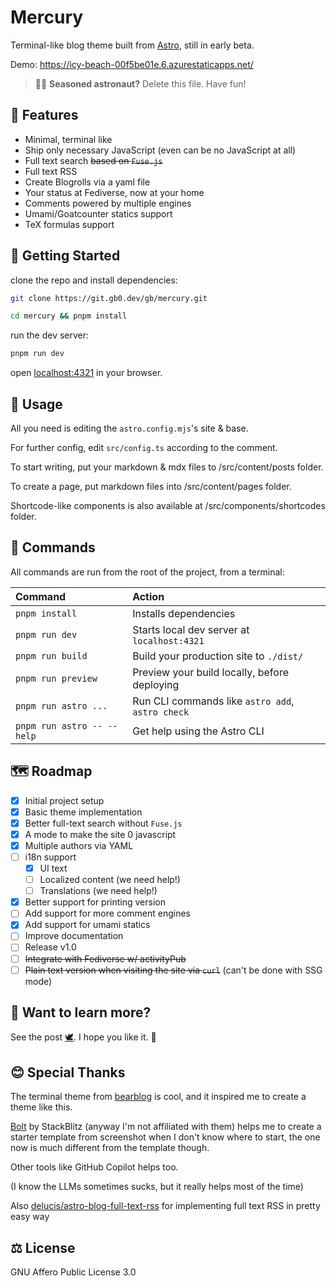 # Mercury

Terminal-like blog theme built from [Astro](https://astro.build), still in early beta.

Demo: https://icy-beach-00f5be01e.6.azurestaticapps.net/

> 🧑‍🚀 **Seasoned astronaut?** Delete this file. Have fun!

## 🌌 Features
- Minimal, terminal like
- Ship only necessary JavaScript (even can be no JavaScript at all)
- Full text search ~~based on `Fuse.js`~~
- Full text RSS
- Create Blogrolls via a yaml file
- Your status at Fediverse, now at your home
- Comments powered by multiple engines
- Umami/Goatcounter statics support
- TeX formulas support

## 🚀 Getting Started
clone the repo and install dependencies:

```bash
git clone https://git.gb0.dev/gb/mercury.git
```
```bash
cd mercury && pnpm install
```
run the dev server:

```bash
pnpm run dev
```
open [localhost:4321](http://localhost:4321) in your browser.

## 🔧 Usage
All you need is editing the `astro.config.mjs`'s site & base.

For further config, edit `src/config.ts` according to the comment.

To start writing, put your markdown & mdx files to /src/content/posts folder.

To create a page, put markdown files into /src/content/pages folder.

Shortcode-like components is also available at /src/components/shortcodes folder.

## 🧞 Commands

All commands are run from the root of the project, from a terminal:

| Command                    | Action                                           |
| :------------------------- | :----------------------------------------------- |
| `pnpm install`             | Installs dependencies                            |
| `pnpm run dev`             | Starts local dev server at `localhost:4321`      |
| `pnpm run build`           | Build your production site to `./dist/`          |
| `pnpm run preview`         | Preview your build locally, before deploying     |
| `pnpm run astro ...`       | Run CLI commands like `astro add`, `astro check` |
| `pnpm run astro -- --help` | Get help using the Astro CLI                     |

## 🗺 Roadmap
- [x] Initial project setup
- [x] Basic theme implementation
- [x] Better full-text search without `Fuse.js`
- [x] A mode to make the site 0 javascript
- [x] Multiple authors via YAML
- [ ] i18n support
  - [x] UI text
  - [ ] Localized content (we need help!)
  - [ ] Translations (we need help!)
- [x] Better support for printing version
- [ ] Add support for more comment engines
- [x] Add support for umami statics
- [ ] Improve documentation
- [ ] Release v1.0
- [ ] ~~Integrate with Fediverse w/ activityPub~~
- [ ] ~~Plain text version when visiting the site via `curl`~~ (can't be done with SSG mode)

## 👀 Want to learn more?

See the post [🕊](). I hope you like it. 💜

## 😊 Special Thanks
The terminal theme from [bearblog](https://bearblog.dev) is cool, and it inspired me to create a theme like this.

[Bolt](https://bolt.new) by StackBlitz (anyway I'm not affiliated with them) helps me to create a starter template from screenshot when I don't know where to start, the one now is much different from the template though.

Other tools like GitHub Copilot helps too.

(I know the LLMs sometimes sucks, but it really helps most of the time)

Also [delucis/astro-blog-full-text-rss](https://github.com/delucis/astro-blog-full-text-rss) for implementing full text RSS in pretty easy way
## ⚖️ License
GNU Affero Public License 3.0